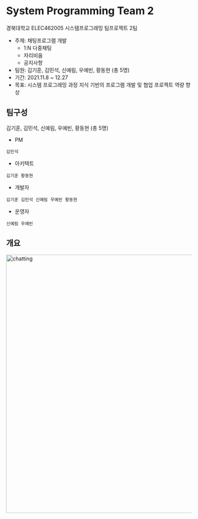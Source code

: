 # System Programming Team 2
경북대학교 ELEC462005 시스템프로그래밍 팀프로젝트 2팀
+ 주제: 채팅프로그램 개발   
  + 1:N 다중채팅      
  + 자리비움
  + 공지사항
+ 팀원: 김기훈, 김민석, 신예림, 우예빈, 황동현 (총 5명)
+ 기간: 2021.11.8 ~ 12.27
+ 목표: 시스템 프로그래밍 과정 지식 기반의 프로그램 개발 및 협업 프로젝트 역량 향상


## 팀구성
김기훈, 김민석, 신예림, 우예빈, 황동현 (총 5명)
* PM
<pre><code>김민석</code></pre>
* 아키텍트
<pre><code>김기훈 황동현</code></pre>
* 개발자
<pre><code>김기훈 김민석 신예림 우예빈 황동현</code></pre>
* 운영자
<pre><code>신예림 우예빈</code></pre>

## 개요
<img width="700" alt="chatting" src="https://user-images.githubusercontent.com/48755335/147213225-bec7ea1f-8b89-4870-a516-53781c8beeeb.png">
